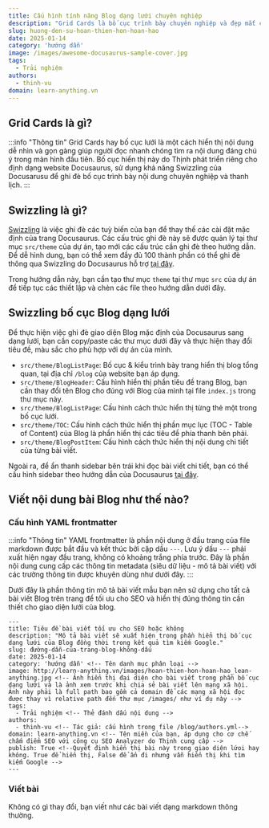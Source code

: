 ```yaml
---
title: Cấu hình tính năng Blog dạng lưới chuyên nghiệp
description: "Grid Cards là bố cục trình bày chuyên nghiệp và đẹp mắt cho phép thu hút mọi ánh nhìn từ người xem đồng thời lọc bài viết dễ dàng."
slug: huong-den-su-hoan-thien-hon-hoan-hao
date: 2025-01-14
category: 'hướng dẫn'
image: /images/awesome-docusaurus-sample-cover.jpg
tags:
  - Trải nghiệm
authors:
  - thinh-vu
domain: learn-anything.vn
---
```


## Grid Cards là gì?

:::info "Thông tin"
Grid Cards hay bố cục lưới là một cách hiển thị nội dung dễ nhìn và gọn gàng giúp người đọc nhanh chóng tìm ra nội dung đáng chú ý trong màn hình đầu tiên. Bố cục hiển thị này do Thịnh phát triển riêng cho định dạng website Docusaurus, sử dụng khả năng Swizzling của Docusarusu để ghi đè bố cục trình bày nội dung chuyên nghiệp và thanh lịch.
:::

## Swizzling là gì?

[Swizzling](https://docusaurus.io/docs/swizzling) là việc ghi đè các tuỳ biến của bạn để thay thế các cài đặt mặc định của trang Docusaurus. Các cấu trúc ghi đè này sẽ được quản lý tại thư mục `src/theme` của dự án, tạo mới các cấu trúc cần ghi đè theo hướng dẫn. Để dễ hình dung, bạn có thể xem đầy đủ 100 thành phần có thể ghi đè thông qua Swizzling do Docusaurus hỗ trợ [tại đây](https://github.com/facebook/docusaurus/tree/main/packages/docusaurus-theme-classic/src/theme).

Trong hướng dẫn này, bạn cần tạo thư mục `theme` tại thư mục `src` của dự án để tiếp tục các thiết lập và chèn các file theo hướng dẫn dưới đây.

## Swizzling bố cục Blog dạng lưới

Để thực hiện việc ghi đè giao diện Blog mặc định của Docusaurus sang dạng lưới, bạn cần copy/paste các thư mục dưới đây và thực hiện thay đổi tiêu đề, màu sắc cho phù hợp với dự án của mình.

- `src/theme/BlogListPage`: Bố cục & kiểu trình bày trang hiển thị blog tổng quan, tại địa chỉ `/blog` của website bạn áp dụng.
- `src/theme/BlogHeader`: Cấu hình hiển thị phần tiêu đề trang Blog, bạn cần thay đổi tên Blog cho đúng với Blog của mình tại file `index.js` trong thư mục này.
- `src/theme/BlogListPage`: Cấu hình cách thức hiển thị từng thẻ một trong bố cục lưới.
- `src/theme/TOC`: Cấu hình cách thức hiển thị phần mục lục (TOC - Table of Content) của Blog là phần hiển thị các tiêu đề phía thanh bên phải.
- `src/theme/BlogPostItem`: Cấu hình cách thức hiển thị nội dung chi tiết của từng bài viết.

Ngoài ra, để ẩn thanh sidebar bên trái khi đọc bài viết chi tiết, bạn có thể cấu hình sidebar theo hướng dẫn của Docusaurus [tại đây](https://docusaurus.io/docs/blog#blog-sidebar).

## Viết nội dung bài Blog như thế nào?

### Cấu hình YAML frontmatter

:::info "Thông tin"
YAML frontmatter là phần nội dung ở đầu trang của file markdown được bắt đầu và kết thúc bởi cặp dấu `---`. Lưu ý dấu `---` phải xuất hiện ngay đầu trang, không có khoảng trắng phía trước. Đây là phần nội dung cung cấp các thông tin metadata (siêu dữ liệu - mô tả bài viết) với các trường thông tin được khuyên dùng như dưới đây.
:::

Dưới đây là phần thông tin mô tả bài viết mẫu bạn nên sử dụng cho tất cả bài viết Blog trên trang để tối ưu cho SEO và hiển thị đúng thông tin cần thiết cho giao diện lưới của blog.

```
---
title: Tiêu đề bài viết tối ưu cho SEO hoặc không
description: "Mô tả bài viết sẽ xuất hiện trong phần hiển thị bố cục dạng lưới của Blog đồng thời trong kết quả tìm kiếm Google."
slug: đường-dẫn-của-trang-blog-không-dấu
date: 2025-01-14
category: 'hướng dẫn' <!-- Tên danh mục phân loại -->
image: http://learn-anything.vn/images/hoan-thien-hon-hoan-hao_lean-anything.jpg <!-- Ảnh hiển thị đại diện cho bài viết trong phần bố cục dạng lưới và là ảnh xem trước khi chia sẻ bài viết lên mạng xã hội. Ảnh này phải là full path bao gồm cả domain để các mạng xã hội đọc được thay vì relative path đến thư mục /images/ như ví dụ này -->
tags:
  - Trải nghiệm <!-- Thẻ đánh dấu nội dung -->
authors:
  - thinh-vu <!-- Tác giả: cấu hình trong file /blog/authors.yml-->
domain: learn-anything.vn <!-- Tên miền của bạn, áp dụng cho cơ chế chấm điểm SEO với công cụ SEO Analyzer do Thịnh cung cấp -->
publish: True <!--Quyết định hiển thị bài này trong giao diện lứoi hay không. True để hiển thị, False để ẩn đi nhưng vẫn hiển thị khi tìm kiếm Google -->
---
```

### Viết bài

Không có gì thay đổi, bạn viết như các bài viết dạng markdown thông thường.
